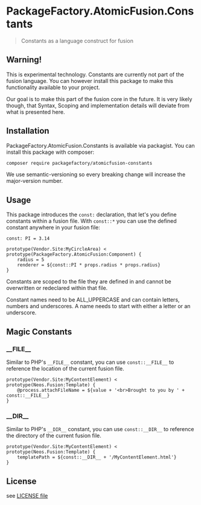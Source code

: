 # PackageFactory.AtomicFusion.Constants

> Constants as a language construct for fusion

## Warning!

This is experimental technology. Constants are currently not part of the fusion language. You can however install this package to make this functionality available to your project.

Our goal is to make this part of the fusion core in the future. It is very likely though, that Syntax, Scoping and implementation details will deviate from what is presented here.

## Installation

PackageFactory.AtomicFusion.Constants is available via packagist. You can install this package with composer:

```sh
composer require packagefactory/atomicfusion-constants
```

We use semantic-versioning so every breaking change will increase the major-version number.

## Usage

This package introduces the `const:` declaration, that let's you define constants within a fusion file. With `const::*` you can use the defined constant anywhere in your fusion file:

```fusion
const: PI = 3.14

prototype(Vendor.Site:MyCircleArea) < prototype(PackageFactory.AtomicFusion:Component) {
	radius = 5
	renderer = ${const::PI * props.radius * props.radius}
}
```

Constants are scoped to the file they are defined in and cannot be overwritten or redeclared within that file.

Constant names need to be ALL_UPPERCASE and can contain letters, numbers and underscores. A name needs to start with either a letter or an underscore.

## Magic Constants

### \_\_FILE\_\_

Similar to PHP's `__FILE__` constant, you can use `const::__FILE__` to reference the location of the current fusion file.

```fusion
prototype(Vendor.Site:MyContentElement) < prototype(Neos.Fusion:Template) {
	@process.attachFileName = ${value + '<br>Brought to you by ' + const::__FILE__}
}
```

### \_\_DIR\_\_

Similar to PHP's `__DIR__` constant, you can use `const::__DIR__` to reference the directory of the current fusion file.

```fusion
prototype(Vendor.Site:MyContentElement) < prototype(Neos.Fusion:Template) {
	templatePath = ${const::__DIR__ + '/MyContentElement.html'}
}
```

## License

see [LICENSE file](LICENSE)
